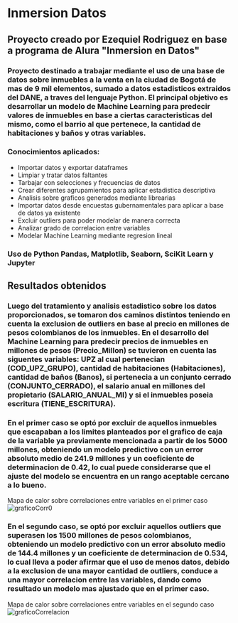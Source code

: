 # Inmersion Datos

## Proyecto creado por Ezequiel Rodriguez en base a programa de Alura "Inmersion en Datos"

### Proyecto destinado a trabajar mediante el uso de una base de datos sobre inmuebles a la venta en la ciudad de Bogotá de mas de 9 mil elementos, sumado a datos estadisticos extraidos del DANE, a traves del lenguaje Python. El principal objetivo es desarrollar un modelo de Machine Learning para predecir valores de inmuebles en base a ciertas caracteristicas del mismo, como el barrio al que pertenece, la cantidad de habitaciones y baños y otras variables.

### Conocimientos aplicados:
* Importar datos y exportar dataframes
* Limpiar y tratar datos faltantes
* Tarbajar con selecciones y frecuencias de datos
* Crear diferentes agrupamientos para aplicar estadistica descriptiva
* Analisis sobre graficos generados mediante librearias
* Importar datos desde encuestas gubernamentales para aplicar a base de datos ya existente
* Excluir outliers para poder modelar de manera correcta
* Analizar grado de correlacion entre variables
* Modelar Machine Learning mediante regresion lineal

### Uso de Python Pandas, Matplotlib, Seaborn, SciKit Learn y Jupyter

## Resultados obtenidos

### Luego del tratamiento y analisis estadistico sobre los datos proporcionados, se tomaron dos caminos distintos teniendo en cuenta la exclusion de outliers en base al precio en millones de pesos colombianos de los inmuebles. En el desarrollo del Machine Learning para predecir precios de inmuebles en millones de pesos (Precio_Millon) se tuvieron en cuenta las siguentes variables: UPZ al cual pertenecian (COD_UPZ_GRUPO), cantidad de habitaciones (Habitaciones), cantidad de baños (Banos), si pertenecia a un conjunto cerrado (CONJUNTO_CERRADO), el salario anual en millones del propietario (SALARIO_ANUAL_MI) y si el inmuebles poseia escritura (TIENE_ESCRITURA).

### En el primer caso se optó por excluir de aquellos inmuebles que escapaban a los limites planteados por el grafico de caja de la variable ya previamente mencionada a partir de los 5000 millones, obteniendo un modelo predictivo con un error absoluto medio de 241.9 millones y un coeficiente de determinacion de 0.42, lo cual puede considerarse que el ajuste del modelo se encuentra en un rango aceptable cercano a lo bueno.
Mapa de calor sobre correlaciones entre variables en el primer caso
![graficoCorr0](https://user-images.githubusercontent.com/111917955/230476955-c3732dce-a22d-4dee-937f-d9435e57e9ea.png)


### En el segundo caso, se optó por excluir aquellos outliers que superasen los 1500 millones de pesos colombianos, obteniendo un modelo predictivo con un error absoluto medio de 144.4 millones y un coeficiente de determinacion de 0.534, lo cual lleva a poder afirmar que el uso de menos datos, debido a la exclusion de una mayor cantidad de outliers, conduce a una mayor correlacion entre las variables, dando como resultado un modelo mas ajustado que en el primer caso.
Mapa de calor sobre correlaciones entre variables en el segundo caso
![graficoCorrelacion](https://user-images.githubusercontent.com/111917955/230477044-a013c6b2-c3e3-41b5-99c3-442c7d86e66c.png)

